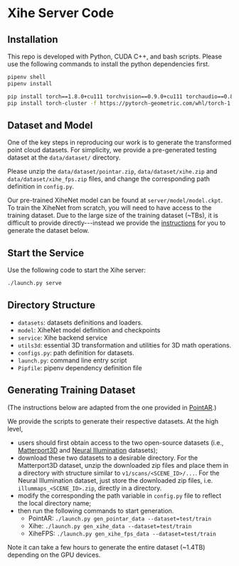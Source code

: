 # Xihe Server Code

## Installation

This repo is developed with Python, CUDA C++, and bash scripts. Please use the following commands to install the python dependencies first.

```bash
pipenv shell
pipenv install

pip install torch==1.8.0+cu111 torchvision==0.9.0+cu111 torchaudio==0.8.0 -f https://download.pytorch.org/whl/torch_stable.html
pip install torch-cluster -f https://pytorch-geometric.com/whl/torch-1.8.0+cu111.html --upgrade
```

## Dataset and Model

One of the key steps in reproducing our work is to generate the transformed point cloud datasets. For simplicity, we provide a pre-generated testing dataset at the `data/dataset/` directory.

Please unzip the `data/dataset/pointar.zip`, `data/dataset/xihe.zip` and `data/dataset/xihe_fps.zip` files, and change the corresponding path definition in `config.py`.

Our pre-trained XiheNet model can be found at `server/model/model.ckpt`. To train the XiheNet from scratch, you will need to have access to the training dataset. Due to the large size of the training dataset (~TBs), it is difficult to provide directly---instead we provide the [instructions](#generating-training-dataset) for you to generate the dataset below.

## Start the Service

Use the following code to start the Xihe server:

```bash
./launch.py serve
```

## Directory Structure

- `datasets`: datasets definitions and loaders.
- `model`: XiheNet model definition and checkpoints
- `service`: Xihe backend service
- `utils3d`: essential 3D transformation and utilities for 3D math operations.
- `configs.py`: path definition for datasets.
- `launch.py`: command line entry script
- `Pipfile`: pipenv dependency definition file

## Generating Training Dataset

(The instructions below are adapted from the one provided in [PointAR](https://github.com/cake-lab/PointAR).)

We provide the scripts to generate their respective datasets. At the high level,

- users should first obtain access to the two open-source datasets (i.e., [Matterport3D]( https://github.com/niessner/Matterport) and [Neural Illumination](https://illumination.cs.princeton.edu) datasets);
- download these two datasets to a desirable directory. For the Matterport3D dataset, unzip the downloaded zip files and place them in a directory with structure similar to `v1/scans/<SCENE_ID>/...`. For the Neural Illumination dataset, just store the downloaded zip files, i.e. `illummaps_<SCENE_ID>.zip`, directly in a directory.
- modify the corresponding the path variable in `config.py` file to reflect the local directory name;
- then run the following commands to start generation.
  - PointAR: `./launch.py gen_pointar_data --dataset=test/train`
  - Xihe: `./launch.py gen_xihe_data --dataset=test/train`
  - XiheFPS: `./launch.py gen_xihe_fps_data --dataset=test/train`

Note it can take a few hours to generate the entire dataset (~1.4TB) depending on the GPU devices.
